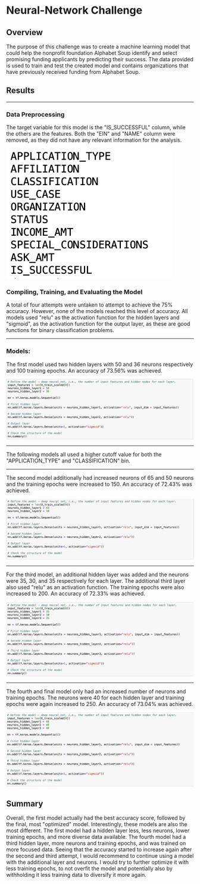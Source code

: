 # Neural-Network Challenge

## **Overview**
The purpose of this challenge was to create a machine learning model that could help the nonprofit foundation Alphabet Soup identify and select promising funding applicants by predicting their success. The data provided is used to train and test the created model and contains organizations that have previously received funding from Alphabet Soup.

## **Results**

---

### Data Preprocessing
The target variable for this model is the "IS_SUCCESSFUL" column, while the others are the features. Both the "EIN" and "NAME" column were removed, as they did not have any relevant information for the analysis. 

![Getting Started](images/Columns.png)

### Compiling, Training, and Evaluating the Model
A total of four attempts were untaken to attempt to achieve the 75% accuracy. However, none of the models reached this level of accuracy. All models used "relu" as the activation function for the hidden layers and "sigmoid", as the activation function for the output layer, as these are good functions for binary classification problems. 

--- 

### **Models:**
The first model used two hidden layers with 50 and 36 neurons respectively and 100 training epochs. An accuracy of 73.56% was achieved. 

![Getting Started](images/Model_1.png)

---

The following models all used a higher cutoff value for both the "APPLICATION_TYPE" and "CLASSIFICATION" bin. 

---

The second model additionally had increased neurons of 65 and 50 neurons and the training epochs were increased to 150. An accuracy of 72.43% was achieved. 

![Getting Started](images/Model_2.png)

---

For the third model, an additional hidden layer was added and the neurons were 35, 30, and 35 respectively for each layer. The additional third layer also used "relu" as an activation function. The training epochs were also increased to 200. An accuracy of 72.33% was achieved. 

![Getting Started](images/Model_3.png)

--- 

The fourth and final model only had an increased number of neurons and training epochs. The neurons were 40 for each hidden layer and training epochs were again increased to 250. An accuracy of 73.04% was achieved. 

![Getting Started](images/Model_4.png)


## **Summary**
Overall, the first model actually had the best accuracy score, followed by the final, most "optimized" model. Interestingly, these models are also the most different. The first model had a hidden layer less, less neurons, lower training epochs, and more diverse data available. The fourth model had a third hidden layer, more neurons and training epochs, and was trained on more focused data. Seeing that the accuracy started to increase again after the second and third attempt, I would recommend to continue using a model with the additional layer and neurons. I would try to further optimize it with less training epochs, to not overfit the model and potentially also by withholding it less training data to diversify it more again. 